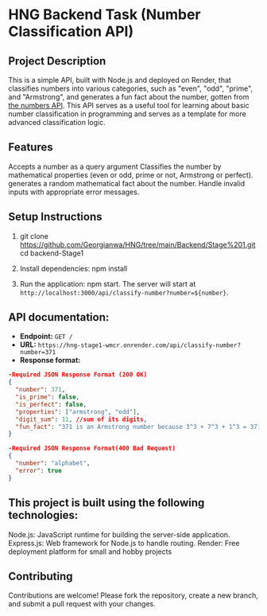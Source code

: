 # HNG Backend Task (Number Classification API)


## Project Description

This is a simple API, built with Node.js and deployed on Render, that classifies numbers into various categories, such as "even", "odd", "prime", and "Armstrong", and generates a fun fact about the number, gotten from [the numbers API](http://numbersapi.com). This API serves as a useful tool for learning about basic number classification in programming and serves as a template for more advanced classification logic.

## Features
Accepts a number as a query argument
Classifies the number by mathematical properties (even or odd, prime or not, Armstrong or perfect).
generates a random mathematical fact  about the number.
Handle invalid inputs with appropriate error messages.

## Setup Instructions 
1. git clone https://github.com/Georgianwa/HNG/tree/main/Backend/Stage%201.git cd backend-Stage1

2. Install dependencies: npm install

3. Run the application: npm start. The server will start at `http://localhost:3000/api/classify-number?number=${number}`.

## API documentation:
- **Endpoint:** `GET /`
- **URL:** `https://hng-stage1-wmcr.onrender.com/api/classify-number?number=371`
- **Response format:** 

``` json
-Required JSON Response Format (200 OK)
{
  "number": 371,
  "is_prime": false,
  "is_perfect": false,
  "properties": ["armstrong", "odd"],
  "digit_sum": 11, //sum of its digits,
  "fun_fact": "371 is an Armstrong number because 3^3 + 7^3 + 1^3 = 371" //gotten from the numbers API
}

-Required JSON Response Format(400 Bad Request)
{
  "number": "alphabet",
  "error": true
}
```

## This project is built using the following technologies:

Node.js: JavaScript runtime for building the server-side application.
Express.js: Web framework for Node.js to handle routing.
Render: Free deployment platform for small and hobby projects

## Contributing
Contributions are welcome! Please fork the repository, create a new branch, and submit a pull request with your changes.
